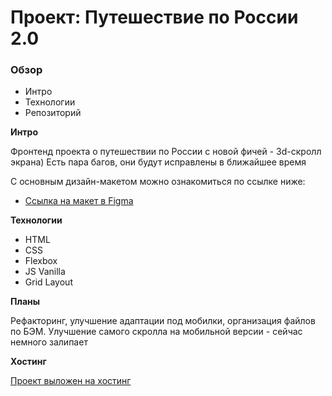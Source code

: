 # Проект: Путешествие по России 2.0

### Обзор
* Интро
* Технологии
* Репозиторий

**Интро**

Фронтенд проекта о путешествии по России с новой фичей - 3d-скролл экрана)
Есть пара багов, они будут исправлены в ближайшее время

С основным дизайн-макетом можно ознакомиться по ссылке ниже:
* [Ссылка на макет в Figma](https://www.figma.com/file/5S2WSbEFL6awjVWJ0NWL8Q/Sprint-3_-Russia-_-desktop-%2B-mobile?node-id=28503%3A0)


**Технологии**

* HTML
* CSS
* Flexbox
* JS Vanilla
* Grid Layout

**Планы**

Рефакторинг, улучшение адаптации под мобилки, организация файлов по БЭМ. 
Улучшение самого скролла на мобильной версии - сейчас немного залипает

**Хостинг**

[Проект выложен на хостинг](https://platonbaskov.github.io/TEST/index.html)